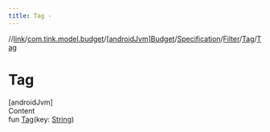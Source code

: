 ```yaml
---
title: Tag -
---
```

//[link](../../../../../index.md)/[com.tink.model.budget](../../../../index.md)/[[androidJvm]Budget](../../../index.md)/[Specification](../../index.md)/[Filter](../index.md)/[Tag](index.md)/[Tag](-tag.md)



# Tag  
[androidJvm]  
Content  
fun [Tag](-tag.md)(key: [String](https://kotlinlang.org/api/latest/jvm/stdlib/kotlin/-string/index.html))  



